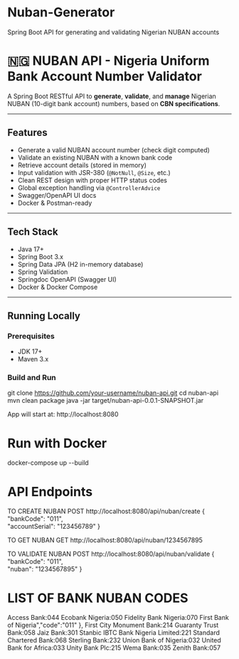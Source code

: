 # Nuban-Generator
Spring Boot API for generating and validating Nigerian NUBAN accounts

# 🇳🇬 NUBAN API - Nigeria Uniform Bank Account Number Validator

A Spring Boot RESTful API to **generate**, **validate**, and **manage** Nigerian NUBAN (10-digit bank account) numbers, based on **CBN specifications**.

---

##  Features

-  Generate a valid NUBAN account number (check digit computed)
-  Validate an existing NUBAN with a known bank code
-  Retrieve account details (stored in memory)
-  Input validation with JSR-380 (`@NotNull`, `@Size`, etc.)
-  Clean REST design with proper HTTP status codes
-  Global exception handling via `@ControllerAdvice`
-  Swagger/OpenAPI UI docs
-  Docker & Postman-ready

---

##  Tech Stack

- Java 17+
- Spring Boot 3.x
- Spring Data JPA (H2 in-memory database)
- Spring Validation
- Springdoc OpenAPI (Swagger UI)
- Docker & Docker Compose

---

##  Running Locally

### Prerequisites

- JDK 17+
- Maven 3.x

### Build and Run


git clone https://github.com/your-username/nuban-api.git
cd nuban-api
mvn clean package
java -jar target/nuban-api-0.0.1-SNAPSHOT.jar

App will start at: http://localhost:8080

# Run with Docker
docker-compose up --build

# **API Endpoints**
TO CREATE NUBAN
POST http://localhost:8080/api/nuban/create
{
"bankCode": "011",  
"accountSerial": "123456789"
}

TO GET NUBAN
GET http://localhost:8080/api/nuban/1234567895

TO VALIDATE NUBAN
POST http://localhost:8080/api/nuban/validate
{
"bankCode": "011",  
"nuban": "1234567895"
}

# LIST OF BANK NUBAN CODES
Access Bank:044
Ecobank Nigeria:050
Fidelity Bank Nigeria:070
First Bank of Nigeria","code":"011" },
First City Monument Bank:214
Guaranty Trust Bank:058
Jaiz Bank:301
Stanbic IBTC Bank Nigeria Limited:221
Standard Chartered Bank:068
Sterling Bank:232
Union Bank of Nigeria:032
United Bank for Africa:033
Unity Bank Plc:215
Wema Bank:035
Zenith Bank:057

